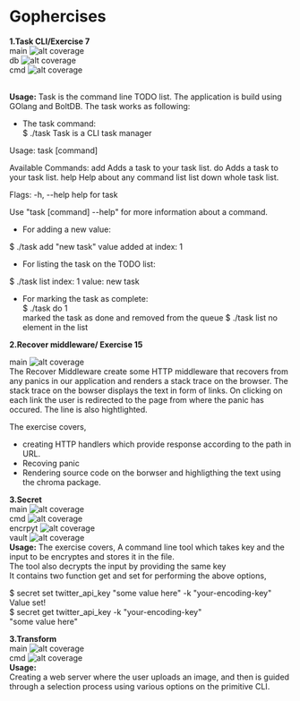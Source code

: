 # Gophercises

**1.Task CLI/Exercise 7**<br>
main ![alt coverage](https://github.com/nehaind/gophercises/blob/master/task/coverage.svg) <br>
db ![alt coverage](https://github.com/nehaind/gophercises/blob/master/task/db/coverage.svg)<br>
cmd ![alt coverage](https://github.com/nehaind/gophercises/blob/master/task/cmd/coverage.svg)<br><br>

**Usage:** Task is the command line TODO list. The application is build using GOlang and BoltDB. The task works as following:<br>
- The task command:<br>
$ ./task
Task is a CLI task manager

Usage:
  task [command]

Available Commands:
  add         Adds a task to your task list.
  do          Adds a task to your task list.
  help        Help about any command
  list        list down whole task list.

Flags:
  -h, --help   help for task

Use "task [command] --help" for more information about a command.
- For adding a new value:

$ ./task add "new task"
value added at index:  1

- For listing the task on the TODO list:<br>

$ ./task list
index:  1  value:  new task

- For marking the task as complete: <br>
$ ./task do 1<br>
marked the task as done and removed from the queue
$ ./task list
no element in the list

**2.Recover middleware/ Exercise 15** <br>

main ![alt coverage](https://github.com/nehaind/gophercises/blob/master/exercise15/coverage.svg) <br>
The Recover Middleware create some HTTP middleware that recovers from any panics in our application and renders a stack trace on the browser. The stack trace on the bowser displays the text in form of links. On clicking on each link the user is redirected to the page from where the panic has occured. The line is also hightlighted.

The exercise covers,
- creating HTTP handlers which provide response according to the path in URL.
- Recoving panic 
- Rendering source code on the borwser and highligthing the text using the chroma package.

**3.Secret**<br>
main ![alt coverage](https://github.com/nehaind/gophercises/blob/master/secret/coverage.svg) <br>
cmd ![alt coverage](https://github.com/nehaind/gophercises/blob/master/secret/cmd/coverage.svg)<br>
encrpyt ![alt coverage](https://github.com/nehaind/gophercises/blob/master/secret/encrypt/coverage.svg)<br>
vault ![alt coverage](https://github.com/nehaind/gophercises/blob/master/secret/vault/coverage.svg)
<br>**Usage:**
The exercise covers,
A command line tool which takes key and the input to be encryptes and stores it in the file.<br>
The tool also decrypts the input by providing the same key<br>
It contains two function get and set for performing the above options,

$ secret set twitter_api_key "some value here" -k "your-encoding-key"<br>
Value set!<br>
$ secret get twitter_api_key -k "your-encoding-key"<br>
"some value here"<br>

**3.Transform**<br>
main ![alt coverage](https://github.com/nehaind/gophercises/blob/master/transform/coverage.svg) <br>
cmd ![alt coverage](https://github.com/nehaind/gophercises/blob/master/transform/primitive/coverage.svg)<br>
**Usage:**<br>
Creating a web server where the user uploads an image, and then is guided through a selection process using various options on the primitive CLI.

